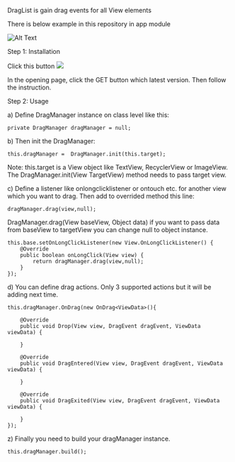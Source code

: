 DragList is gain drag events for all View elements

There is below example in this repository in app module

![Alt Text](https://github.com/nihatalim/DragList/raw/master/GenericRecyclerWithDragListExample.gif)

Step 1: Installation

Click this button
[![](https://jitpack.io/v/nihatalim/DragList.svg)](https://jitpack.io/#nihatalim/DragList)

In the opening page, click the GET button which latest version.
Then follow the instruction.

Step 2: Usage

a) Define DragManager instance on class level like this:

```
private DragManager dragManager = null;
```

b) Then init the DragManager:

```
this.dragManager =  DragManager.init(this.target);
```

Note: this.target is a View object like TextView, RecyclerView or ImageView. The DragManager.init(View TargetView) method needs to pass target view.

c) Define a listener like onlongclicklistener or ontouch etc. for another view which you want to drag. Then add to 
overrided method this line:

```
dragManager.drag(view,null);
```

DragManager.drag(View baseView, Object data) if you want to pass data from baseView to targetView you can change null to object instance.

```
this.base.setOnLongClickListener(new View.OnLongClickListener() {
	@Override
	public boolean onLongClick(View view) {
		return dragManager.drag(view,null);
	}
});
```

d) You can define drag actions. Only 3 supported actions but it will be adding next time.

```
this.dragManager.OnDrag(new OnDrag<ViewData>(){

	@Override
	public void Drop(View view, DragEvent dragEvent, ViewData viewData) {

	}

	@Override
	public void DragEntered(View view, DragEvent dragEvent, ViewData viewData) {

	}

	@Override
	public void DragExited(View view, DragEvent dragEvent, ViewData viewData) {

	}
});

```

z) Finally you need to build your dragManager instance.

```
this.dragManager.build();
```
